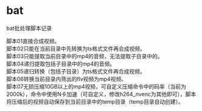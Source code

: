 # bat
bat批处理脚本记录

脚本01直接合成视频。  
脚本02只能在当前目录中先转换为ts格式文件再合成视频。  
脚本03只能提取当前目录中的mp4的音频，无法提取子目录中的。  
脚本04递归提取包括子目录中的mp4的音频。  
脚本05递归转换（包括子目录）为ts格式文件再合成视频。  
脚本06转换当前目录内筛出的flv视频为mp4视频。  
脚本07无损压缩10GB以上的mp4视频，可自定义压缩命令中的码率（当前为2000k），命令中使用N卡加速（可自定义，修改h264_nvenc为其他即可），脚本将压缩后的视频自动保存到当前目录中的temp目录（temp目录自动创建）。
